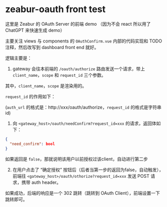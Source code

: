 # zeabur-oauth front test

这里是 Zeabur 的 OAuth Server 的前端 demo （因为不会 react 所以用了 ChatGPT 来快速生成 demo）

主要关注 views 与 components 的 `OAuthConfirm.vue` 内部的代码实现和 TODO 注释，然后改写到 dashboard front end 就好。

逻辑主要是：
1. gateway 会往本前端的 `/oauth/authorize` 路由发送一个请求，带上 `client_name`，`scope` 和 `request_id` 三个参数。

其中，`client_name`，`scope` 是渲染用的。

`request_id` 的作用如下：

(`auth_url` 的格式是：http://xxx/oauth/authorize，`request_id` 的格式是字符串id)

1. 向 `<gateway_host>/oauth/needConfirm?request_id=xxx` 的请求，返回体如下：

```json
{
  "need_confirm": bool
}
```

如果返回是 `false`，那就说明该用户以前授权过该client，自动进行第二步

2. 在用户点击了 “确定授权” 按钮后（后者当第一步的返回为false，自动触发），前端往 `<gateway_host>/oauth/othorize?request_id=xxx` 发送 POST 请求，携带 auth header。

如果成功，后端的响应是一个 302 跳转（跳转到 OAuth Client），前端设置一下跳转即可。
